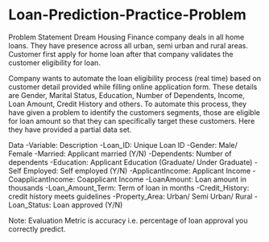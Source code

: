 # Loan-Prediction-Practice-Problem

Problem Statement
Dream Housing Finance company deals in all home loans. They have presence across all urban, semi urban and rural areas. Customer first apply for home loan after that company validates the customer eligibility for loan.

Company wants to automate the loan eligibility process (real time) based on customer detail provided while filling online application form. These details are Gender, Marital Status, Education, Number of Dependents, Income, Loan Amount, Credit History and others. To automate this process, they have given a problem to identify the customers segments, those are eligible for loan amount so that they can specifically target these customers. Here they have provided a partial data set. 

<p>
Data
-Variable: Description
-Loan_ID: Unique Loan ID
-Gender: Male/ Female
-Married: Applicant married (Y/N)
-Dependents: Number of dependents
-Education: Applicant Education (Graduate/ Under Graduate)
-Self Employed: Self employed (Y/N)
-ApplicantIncome: Applicant Income
-CoapplicantIncome: Coapplicant Income
-LoanAmount: Loan amount in thousands
-Loan_Amount_Term: Term of loan in months
-Credit_History: credit history meets guidelines
-Property_Area: Urban/ Semi Urban/ Rural
-Loan_Status: Loan approved (Y/N)
</p>

Note: Evaluation Metric is accuracy i.e. percentage of loan approval you correctly predict.

